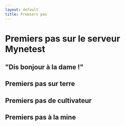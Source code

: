 ```yaml
---
layout: default
title: Premiers pas
---
```


# Premiers pas sur le serveur Mynetest

## "Dis bonjour à la dame !"

## Premiers pas sur terre

## Premiers pas de cultivateur

## Premiers pas à la mine

